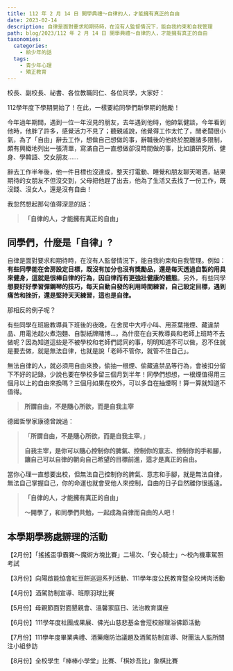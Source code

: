 ```yaml
---
title: 112 年 2 月 14 日 開學典禮～自律的人，才能擁有真正的自由
date: 2023-02-14
description: 自律是面對要求和期待時，在沒有人監督情況下，能自我約束和自我管理
path: blog/2023/112 年 2 月 14 日 開學典禮～自律的人，才能擁有真正的自由
taxonomies:
  categories: 
    - 給少年的話
  tags: 
    - 青少年心理
    - 矯正教育
---
```

校長、副校長、祕書、各位教職同仁、各位同學，大家好：

112學年度下學期開始了！在此，一樣要給同學們新學期的勉勵！


<!-- more -->
今年過年期間，遇到一位一年沒見的朋友，去年遇到他時，他帥氣健談，今年看到他時，他胖了許多，感覺活力不見了；聽親戚說，他覺得工作太忙了，閒老闆很小氣，為了「自由」辭去工作，想做自己想做的事，辭職後的他終於脫離諸多限制，頗有興緻地列出一張清單，寫滿自己一直想做卻沒時間做的事，比如讀研究所、健身、學韓語、交女朋友……

辭去工作半年後，他一件目標也沒達成，整天打電動、睡覺和朋友聊天喝酒，結果期待的女朋友不但沒交到，父母把他趕了出去，他為了生活又去找了一份工作，既沒錢、沒女人，還是沒有自由！

我忽然想起那句值得深思的話：

> **「自律的人，才能擁有真正的自由」**

## **同學們，什麼是「自律」?**

自律是面對要求和期待時，在沒有人監督情況下，能自我約束和自我管理。例如：**有些同學能在舍房設定目標，既沒有加分也沒有獎勵品，還是每天透過自製的用具來健身，這就是很棒自律的行為，因自律而有更強壯健康的體態**。另外，有些同學**想要好好學習彈鋼琴的技巧，每天自動自發的利用時間練習，自己設定目標，遇到痛苦和挫折，還是堅持天天練習，這也是自律。**

那相反的例子呢？

有些同學在班級教導員下班後的夜晚，在舍房中大呼小叫、用茶葉捲煙、藏違禁品、用電池起火煮泡麵、自製紙牌賭博…，為什麼在白天教導員和老師上班時不去做呢？因為知道這些是不被學校和老師們認同的事，明明知道不可以做，忍不住就是要去做，就是無法自律，也就是說「老師不管你，就管不住自己」。

無法自律的人，就必須用自由來換，偷抽一根煙、偷藏違禁品等行為，會被扣分留下不好的記錄，少說也要在學校多留三個月到半年！同學們想想，一根煙值得用三個月以上的自由來換嗎？三個月如果在校外，可以多自在抽煙啊！算一算就知道不值得。

> **所謂自由，不是隨心所欲，而是自我主宰**

德國哲學家康德曾說過：
> 「**所謂自由，不是隨心所欲，而是自我主宰**。」
>
> **自我主宰，是你可以隨心控制你的脾氣、控制你的意志、控制你的手和腳，讓自己可以自律的朝向自己希望的目標前進，這才是真正的自由。**

當你心理一直想要出校，但無法自己控制你的脾氣、意志和手腳，就是無法自律，無法自己掌握自己，你的命運也就會受他人來控制，自由的日子自然離你很遙遠。

> **「自律的人，才能擁有真正的自由」**
>
> **～開學了，和同學們共勉，一起成為自律而自由的人吧！**

## **本學期學務處辧理的活動**

【2月份】「搖搖盃爭霸賽～魔術方塊比賽」二場次、「安心騎士」～校內機車駕照考試

【3月份】向陽啟能協會紅豆餅巡迴系列活動、111學年度公民教育暨全校烤肉活動

【4月份】酒駕防制宣導、班際羽球比賽

【5月份】母親節面對面懇親會、溫馨家庭日、法治教育講座

【6月份】111學年度社團成果展、佛光山慈悲基金會蒞校辦理浴佛節活動

【7月份】111學年度畢業典禮、酒藥癮防治議題及酒駕防制宣導、財團法人監所關注小組參訪

【8月份】全校學生「棒棒小學堂」比賽、「棋妙吾比」象棋比賽